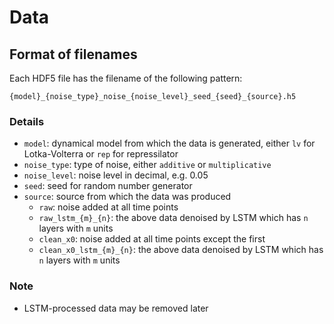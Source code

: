 # Data

## Format of filenames
Each HDF5 file has the filename of the following pattern:
```
{model}_{noise_type}_noise_{noise_level}_seed_{seed}_{source}.h5
```

### Details
- `model`: dynamical model from which the data is generated, either `lv` for
Lotka-Volterra or `rep` for repressilator
- `noise_type`: type of noise, either `additive` or `multiplicative`
- `noise_level`: noise level in decimal, e.g. 0.05
- `seed`: seed for random number generator
- `source`: source from which the data was produced
    - `raw`: noise added at all time points
    - `raw_lstm_{m}_{n}`: the above data denoised by LSTM which has `n` layers
    with `m` units
    - `clean_x0`: noise added at all time points except the first
    - `clean_x0_lstm_{m}_{n}`: the above data denoised by LSTM which has
    `n` layers with `m` units

### Note
- LSTM-processed data may be removed later